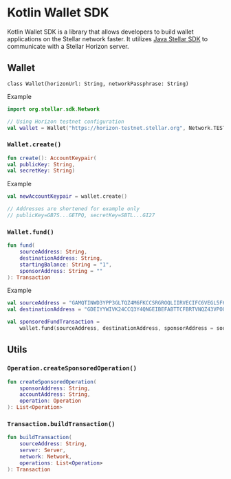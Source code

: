 # Kotlin Wallet SDK

Kotlin Wallet SDK is a library that allows developers to build wallet applications on the Stellar network faster. It
utilizes [Java Stellar SDK](https://github.com/stellar/java-stellar-sdk) to communicate with a Stellar Horizon server.

## Wallet

`class Wallet(horizonUrl: String, networkPassphrase: String)`

Example

```kotlin
import org.stellar.sdk.Network

// Using Horizon testnet configuration
val wallet = Wallet("https://horizon-testnet.stellar.org", Network.TESTNET.toString())
```

### `Wallet.create()`

```kotlin
fun create(): AccountKeypair(
val publicKey: String,
val secretKey: String)
```

Example

```kotlin
val newAccountKeypair = wallet.create()

// Addresses are shortened for example only
// publicKey=GB7S...GETPQ, secretKey=SBTL...GI27
```

### `Wallet.fund()`

```kotlin
fun fund(
    sourceAddress: String,
    destinationAddress: String,
    startingBalance: String = "1",
    sponsorAddress: String = ""
): Transaction
```

Example

```kotlin
val sourceAddress = "GAMQTINWD3YPP3GLTQZ4M6FKCCSRGROQLIIRVECIFC6VEGL5F64CND22"
val destinationAddress = "GDEIYYWIVK24CCQ3Y4QNGEIBEFABTTCFBRTVNQZ43VPOUNQARO7ZEKJY"

val sponsoredFundTransaction =
    wallet.fund(sourceAddress, destinationAddress, sponsorAddress = sourceAddress)
```

## Utils

### `Operation.createSponsoredOperation()`

```kotlin
fun createSponsoredOperation(
    sponsorAddress: String,
    accountAddress: String,
    operation: Operation
): List<Operation>
```

### `Transaction.buildTransaction()`

```kotlin
fun buildTransaction(
    sourceAddress: String,
    server: Server,
    network: Network,
    operations: List<Operation>
): Transaction
```